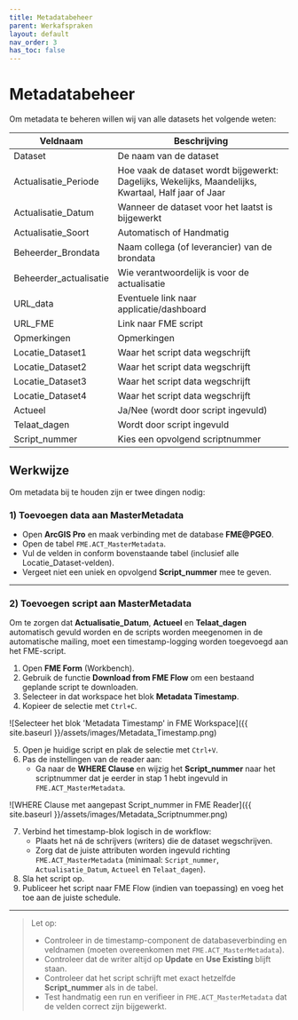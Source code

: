 ```yaml
---
title: Metadatabeheer
parent: Werkafspraken
layout: default
nav_order: 3
has_toc: false
---
```


# Metadatabeheer

Om metadata te beheren willen wij van alle datasets het volgende weten:

| Veldnaam               | Beschrijving                                                                 |
|------------------------|-------------------------------------------------------------------------------|
| Dataset                | De naam van de dataset                                                       |
| Actualisatie_Periode   | Hoe vaak de dataset wordt bijgewerkt: Dagelijks, Wekelijks, Maandelijks, Kwartaal, Half jaar of Jaar |
| Actualisatie_Datum     | Wanneer de dataset voor het laatst is bijgewerkt                             |
| Actualisatie_Soort     | Automatisch of Handmatig                                                     |
| Beheerder_Brondata     | Naam collega (of leverancier) van de brondata                                |
| Beheerder_actualisatie | Wie verantwoordelijk is voor de actualisatie                                  |
| URL_data               | Eventuele link naar applicatie/dashboard                                      |
| URL_FME                | Link naar FME script                                                          |
| Opmerkingen            | Opmerkingen                                                                   |
| Locatie_Dataset1       | Waar het script data wegschrijft                                              |
| Locatie_Dataset2       | Waar het script data wegschrijft                                              |
| Locatie_Dataset3       | Waar het script data wegschrijft                                              |
| Locatie_Dataset4       | Waar het script data wegschrijft                                              |
| Actueel                | Ja/Nee (wordt door script ingevuld)                                           |
| Telaat_dagen           | Wordt door script ingevuld                                                    |
| Script_nummer          | Kies een opvolgend scriptnummer                                               |

## Werkwijze

Om metadata bij te houden zijn er twee dingen nodig:

### 1) Toevoegen data aan MasterMetadata

- Open **ArcGIS Pro** en maak verbinding met de database **FME@PGEO**.
- Open de tabel `FME.ACT_MasterMetadata`.
- Vul de velden in conform bovenstaande tabel (inclusief alle Locatie_Dataset-velden).
- Vergeet niet een uniek en opvolgend **Script_nummer** mee te geven.

---

### 2) Toevoegen script aan MasterMetadata

Om te zorgen dat **Actualisatie_Datum**, **Actueel** en **Telaat_dagen** automatisch gevuld worden en de scripts worden meegenomen in de automatische mailing, moet een timestamp-logging worden toegevoegd aan het FME-script.

1. Open **FME Form** (Workbench).
2. Gebruik de functie **Download from FME Flow** om een bestaand geplande script te downloaden.
3. Selecteer in dat workspace het blok **Metadata Timestamp**.
4. Kopieer de selectie met `Ctrl+C`.

![Selecteer het blok 'Metadata Timestamp' in FME Workspace]({{ site.baseurl }}/assets/images/Metadata_Timestamp.png)

5. Open je huidige script en plak de selectie met `Ctrl+V`.
6. Pas de instellingen van de reader aan:
   - Ga naar de **WHERE Clause** en wijzig het **Script_nummer** naar het scriptnummer dat je eerder in stap 1 hebt ingevuld in `FME.ACT_MasterMetadata`.

![WHERE Clause met aangepast Script_nummer in FME Reader]({{ site.baseurl }}/assets/images/Metadata_Scriptnummer.png)

7. Verbind het timestamp-blok logisch in de workflow:
   - Plaats het ná de schrijvers (writers) die de dataset wegschrijven.
   - Zorg dat de juiste attributen worden ingevuld richting `FME.ACT_MasterMetadata`
     (minimaal: `Script_nummer`, `Actualisatie_Datum`, `Actueel` en `Telaat_dagen`).
8. Sla het script op.
9. Publiceer het script naar FME Flow (indien van toepassing) en voeg het toe aan de juiste schedule.

---

> Let op:
> - Controleer in de timestamp-component de databaseverbinding en veldnamen (moeten overeenkomen met `FME.ACT_MasterMetadata`).
> - Controleer dat de writer altijd op **Update** en **Use Existing** blijft staan.
> - Controleer dat het script schrijft met exact hetzelfde **Script_nummer** als in de tabel.
> - Test handmatig een run en verifieer in `FME.ACT_MasterMetadata` dat de velden correct zijn bijgewerkt.

